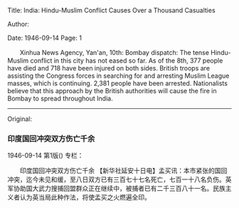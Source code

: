 Title: India: Hindu-Muslim Conflict Causes Over a Thousand Casualties

Author:

Date: 1946-09-14
Page: 1

　　Xinhua News Agency, Yan'an, 10th: Bombay dispatch: The tense Hindu-Muslim conflict in this city has not eased so far. As of the 8th, 377 people have died and 718 have been injured on both sides. British troops are assisting the Congress forces in searching for and arresting Muslim League masses, which is continuing. 2,381 people have been arrested. Nationalists believe that this approach by the British authorities will cause the fire in Bombay to spread throughout India.



<hr /> 

Original: 


### 印度国回冲突双方伤亡千余

1946-09-14
第1版()
专栏：

　　印度国回冲突双方伤亡千余
    【新华社延安十日电】孟买讯：本市紧张的国回冲突，迄今未见和缓，至八日双方已有三百七十七名死亡，七百一十八名负伤。英军协助国大武力搜捕回盟群众正在继续中，被捕者已有二千三百八十一名。民族主义者认为英当局此种作法，将使孟买之火燃遍全印。
